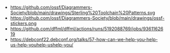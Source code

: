 - https://github.com/ossf/Diagrammers-Society/blob/main/drawings/Sterling%20Toolchain%20Patterns.svg
- https://github.com/ossf/Diagrammers-Society/blob/main/drawings/ossf-stickers.png
- https://github.com/dffml/dffml/actions/runs/5192088769/jobs/9361162619
- https://debconf22.debconf.org/talks/57-how-can-we-help-you-help-us-help-youhelp-ushelp-you/